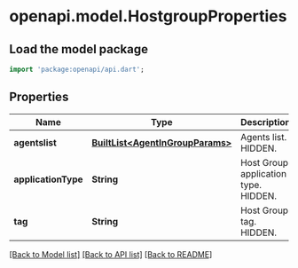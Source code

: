 # openapi.model.HostgroupProperties

## Load the model package
```dart
import 'package:openapi/api.dart';
```

## Properties
Name | Type | Description | Notes
------------ | ------------- | ------------- | -------------
**agentslist** | [**BuiltList&lt;AgentInGroupParams&gt;**](AgentInGroupParams.md) | Agents list. HIDDEN. | [optional] 
**applicationType** | **String** | Host Group application type. HIDDEN. | [optional] 
**tag** | **String** | Host Group tag. HIDDEN. | [optional] 

[[Back to Model list]](../README.md#documentation-for-models) [[Back to API list]](../README.md#documentation-for-api-endpoints) [[Back to README]](../README.md)


